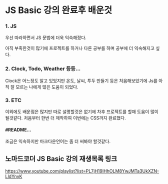 JS Basic 강의 완료후 배운것  
======================
### 1. JS
우선 따라하면서 JS 문법에 더욱 익숙해졌다.

아직 부족한것이 많기에 프로젝트를 하거나 다른 공부를 하며 공부에 더 익숙해지고 싶다.

### 2. Clock, Todo, Weather 등등...
Clock은 어느정도 알고 있었지만 온도, 날씨, 투두 만들기 등은 처음해보았기에 Js를 아직 잘 모르는 나에게 많은 도움이 되었다.

### 3. ETC
이외에도 배운점은 많지만 따로 설명할것은 없기에 차후 프로젝트를 할때 도움이 많이 될것같다.
처음부터 한번 더 제작하여 이번에는 CSS까지 완료했다.

#### #README...
조금은 익숙하지만 마크다운언어는 좀 더 써봐야 할것같다.

## 노마드코더 JS Basic 강의 재생목록 링크

<https://www.youtube.com/playlist?list=PL7jH19IHhOLM8YwJMTa3UkXZN-LldYnyK>

